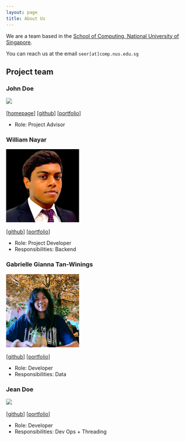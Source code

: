 ```yaml
---
layout: page
title: About Us
---
```


We are a team based in the [School of Computing, National University of Singapore](https://www.comp.nus.edu.sg).

You can reach us at the email `seer[at]comp.nus.edu.sg`

## Project team

### John Doe

<img src="images/johndoe.png" width="200px">

[[homepage](http://www.comp.nus.edu.sg/~damithch)]
[[github](https://github.com/johndoe)]
[[portfolio](team/johndoe.md)]

* Role: Project Advisor

### William Nayar

<img src="images/wnayar.png" width="200px">

[[github](http://github.com/wnayar)]
[[portfolio](team/wnayar.md)]

* Role: Project Developer 
* Responsibilities: Backend 

### Gabrielle Gianna Tan-Winings

<img src="images/gabriellegtw.png" width="200px">

[[github](http://github.com/gabriellegtw)] [[portfolio](team/gabriellegtw.md)]

* Role: Developer
* Responsibilities: Data

### Jean Doe

<img src="images/johndoe.png" width="200px">

[[github](http://github.com/johndoe)]
[[portfolio](team/johndoe.md)]

* Role: Developer
* Responsibilities: Dev Ops + Threading

